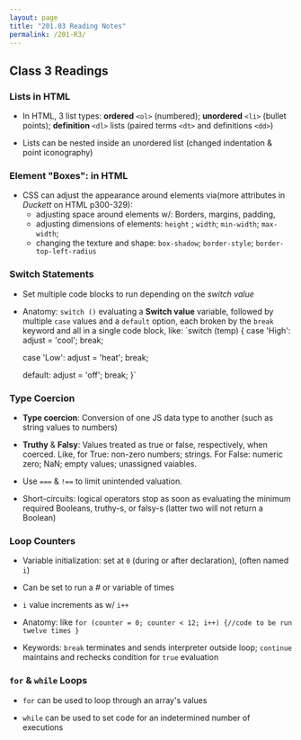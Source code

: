 ```yaml
---
layout: page
title: "201.03 Reading Notes"
permalink: /201-R3/
---
```


## Class 3 Readings

### Lists in HTML

* In HTML, 3 list types: **ordered** `<ol>` (numbered); **unordered** `<li>` (bullet points); **definition** `<dl>` lists (paired terms `<dt>` and definitions `<dd>`)

* Lists can be nested inside an unordered list (changed indentation & point iconography)

### Element "Boxes": in HTML

* CSS can adjust the appearance around elements via(more attributes in *Duckett* on HTML p300-329):
  * adjusting space around elements w/: Borders, margins, padding,
  * adjusting dimensions of elements: `height` ; `width`; `min-width`; `max-width`;
  * changing the texture and shape: `box-shadow`; `border-style`; `border-top-left-radius`

### Switch Statements

* Set multiple code blocks to run depending on the *switch value*

* Anatomy: `switch ()` evaluating a **Switch value** variable, followed by multiple `case` values and a `default` option, each broken by the `break` keyword and all in a single code block, like:
`switch (temp) {
  case 'High':
    adjust = 'cool';
    break;

  case 'Low':
    adjust = 'heat';
    break;

  default:
    adjust = 'off';
    break;
}`

### Type Coercion

* **Type coercion**: Conversion of one JS data type to another (such as string values to numbers)

* **Truthy** & **Falsy**: Values treated as true or false, respectively, when coerced. Like, for True: non-zero numbers; strings. For False: numeric zero; NaN; empty values; unassigned vaiables.

* Use `===` & `!==` to limit unintended valuation.

* Short-circuits: logical operators stop as soon as evaluating the minimum required Booleans,  truthy-s, or falsy-s (latter two will not return a Boolean)

### Loop Counters

* Variable initialization: set at `0` (during or after declaration), (often named `i`)

* Can be set to run a # or variable of times

* `i` value increments as w/ `i++`

* Anatomy: like
`for (counter = 0; counter < 12; i++) {//code to be run twelve times
}`

* Keywords: `break` terminates and sends interpreter outside loop; `continue` maintains and rechecks condition for `true` evaluation

### `for` & `while` Loops

* `for` can be used to loop through an array's values

* `while` can be used to set code for an indetermined number of executions
